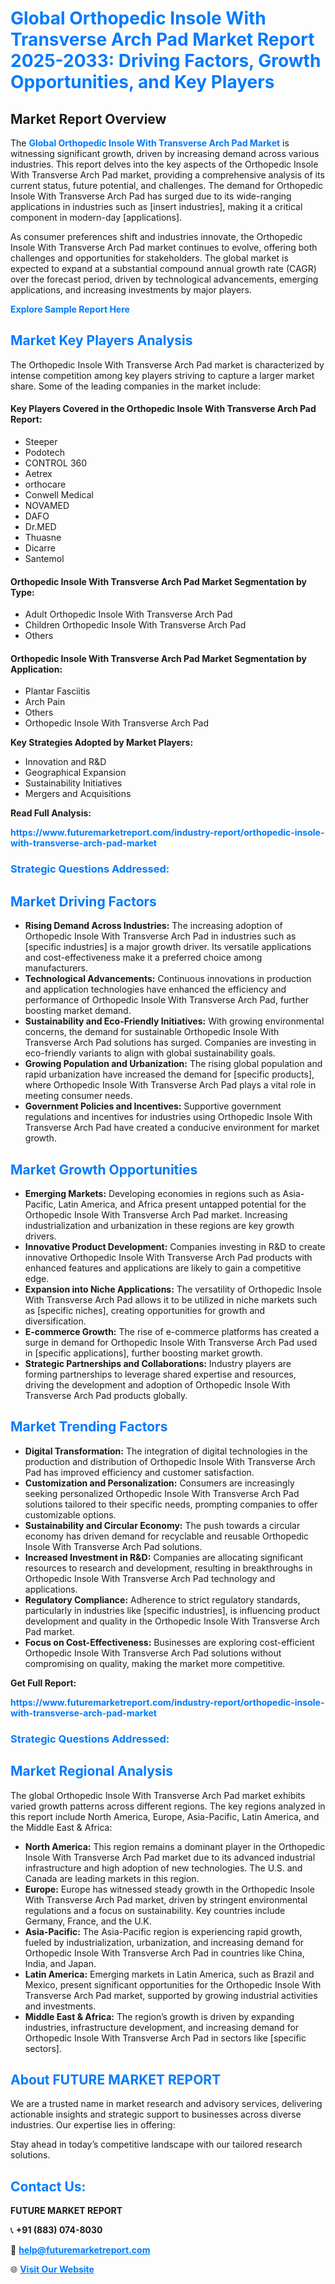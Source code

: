 <h1 style="color: #007BFF;">Global Orthopedic Insole With Transverse Arch Pad Market Report 2025-2033: Driving Factors, Growth Opportunities, and Key Players</h1>

<section id="overview">
<h2>Market Report Overview</h2>
<p>The <a href="https://www.futuremarketreport.com/industry-report/orthopedic-insole-with-transverse-arch-pad-market" style="color: #007BFF; text-decoration: none;"><strong>Global Orthopedic Insole With Transverse Arch Pad Market</strong></a> is witnessing significant growth, driven by increasing demand across various industries. This report delves into the key aspects of the Orthopedic Insole With Transverse Arch Pad market, providing a comprehensive analysis of its current status, future potential, and challenges. The demand for Orthopedic Insole With Transverse Arch Pad has surged due to its wide-ranging applications in industries such as [insert industries], making it a critical component in modern-day [applications].</p>
<p>As consumer preferences shift and industries innovate, the Orthopedic Insole With Transverse Arch Pad market continues to evolve, offering both challenges and opportunities for stakeholders. The global market is expected to expand at a substantial compound annual growth rate (CAGR) over the forecast period, driven by technological advancements, emerging applications, and increasing investments by major players.</p>
</section>

<section id="overview">
<p><a href="https://www.futuremarketreport.com/request-sample/reportId=124142" style="color: #007BFF; text-decoration: none;"><strong>Explore Sample Report Here</strong></a></p>
</section>

<section id="key-players">
<h2 style="color: #007BFF;">Market Key Players Analysis</h2>
<p>The Orthopedic Insole With Transverse Arch Pad market is characterized by intense competition among key players striving to capture a larger market share. Some of the leading companies in the market include:</p>
<h4>Key Players Covered in the Orthopedic Insole With Transverse Arch Pad Report:</h4>
<ul><li>Steeper</li><li>Podotech</li><li>CONTROL 360</li><li>Aetrex</li><li>orthocare</li><li>Conwell Medical</li><li>NOVAMED</li><li>DAFO</li><li>Dr.MED</li><li>Thuasne</li><li>Dicarre</li><li>Santemol</li></ul>
<h4>Orthopedic Insole With Transverse Arch Pad Market Segmentation by Type:</h4>
<ul><li>Adult Orthopedic Insole With Transverse Arch Pad</li><li>Children Orthopedic Insole With Transverse Arch Pad</li><li>Others</li></ul>

<h4>Orthopedic Insole With Transverse Arch Pad Market Segmentation by Application:</h4>
<ul><li>Plantar Fasciitis</li><li>Arch Pain</li><li>Others</li><li>Orthopedic Insole With Transverse Arch Pad</li></ul>
<p><strong>Key Strategies Adopted by Market Players:</strong></p>
<ul>
<li>Innovation and R&D</li>
<li>Geographical Expansion</li>
<li>Sustainability Initiatives</li>
<li>Mergers and Acquisitions</li>
</ul>
</section>

<section>
<p><strong>Read Full Analysis: </strong></p><a href="https://www.futuremarketreport.com/industry-report/orthopedic-insole-with-transverse-arch-pad-market" style="color: #007BFF; text-decoration: none;"><strong>https://www.futuremarketreport.com/industry-report/orthopedic-insole-with-transverse-arch-pad-market</strong></a>
<h3 style="color: #007BFF;">Strategic Questions Addressed:</h3>
</section>

<section id="driving-factors">
<h2 style="color: #007BFF;">Market Driving Factors</h2>
<ul>
<li><strong>Rising Demand Across Industries:</strong> The increasing adoption of Orthopedic Insole With Transverse Arch Pad in industries such as [specific industries] is a major growth driver. Its versatile applications and cost-effectiveness make it a preferred choice among manufacturers.</li>
<li><strong>Technological Advancements:</strong> Continuous innovations in production and application technologies have enhanced the efficiency and performance of Orthopedic Insole With Transverse Arch Pad, further boosting market demand.</li>
<li><strong>Sustainability and Eco-Friendly Initiatives:</strong> With growing environmental concerns, the demand for sustainable Orthopedic Insole With Transverse Arch Pad solutions has surged. Companies are investing in eco-friendly variants to align with global sustainability goals.</li>
<li><strong>Growing Population and Urbanization:</strong> The rising global population and rapid urbanization have increased the demand for [specific products], where Orthopedic Insole With Transverse Arch Pad plays a vital role in meeting consumer needs.</li>
<li><strong>Government Policies and Incentives:</strong> Supportive government regulations and incentives for industries using Orthopedic Insole With Transverse Arch Pad have created a conducive environment for market growth.</li>
</ul>
</section>

<section id="growth-opportunities">
<h2 style="color: #007BFF;">Market Growth Opportunities</h2>
<ul>
<li><strong>Emerging Markets:</strong> Developing economies in regions such as Asia-Pacific, Latin America, and Africa present untapped potential for the Orthopedic Insole With Transverse Arch Pad market. Increasing industrialization and urbanization in these regions are key growth drivers.</li>
<li><strong>Innovative Product Development:</strong> Companies investing in R&D to create innovative Orthopedic Insole With Transverse Arch Pad products with enhanced features and applications are likely to gain a competitive edge.</li>
<li><strong>Expansion into Niche Applications:</strong> The versatility of Orthopedic Insole With Transverse Arch Pad allows it to be utilized in niche markets such as [specific niches], creating opportunities for growth and diversification.</li>
<li><strong>E-commerce Growth:</strong> The rise of e-commerce platforms has created a surge in demand for Orthopedic Insole With Transverse Arch Pad used in [specific applications], further boosting market growth.</li>
<li><strong>Strategic Partnerships and Collaborations:</strong> Industry players are forming partnerships to leverage shared expertise and resources, driving the development and adoption of Orthopedic Insole With Transverse Arch Pad products globally.</li>
</ul>
</section>

<section id="trending-factors">
<h2 style="color: #007BFF;">Market Trending Factors</h2>
<ul>
<li><strong>Digital Transformation:</strong> The integration of digital technologies in the production and distribution of Orthopedic Insole With Transverse Arch Pad has improved efficiency and customer satisfaction.</li>
<li><strong>Customization and Personalization:</strong> Consumers are increasingly seeking personalized Orthopedic Insole With Transverse Arch Pad solutions tailored to their specific needs, prompting companies to offer customizable options.</li>
<li><strong>Sustainability and Circular Economy:</strong> The push towards a circular economy has driven demand for recyclable and reusable Orthopedic Insole With Transverse Arch Pad solutions.</li>
<li><strong>Increased Investment in R&D:</strong> Companies are allocating significant resources to research and development, resulting in breakthroughs in Orthopedic Insole With Transverse Arch Pad technology and applications.</li>
<li><strong>Regulatory Compliance:</strong> Adherence to strict regulatory standards, particularly in industries like [specific industries], is influencing product development and quality in the Orthopedic Insole With Transverse Arch Pad market.</li>
<li><strong>Focus on Cost-Effectiveness:</strong> Businesses are exploring cost-efficient Orthopedic Insole With Transverse Arch Pad solutions without compromising on quality, making the market more competitive.</li>
</ul>
</section>

<section>
<p><strong>Get Full Report: </strong></p><a href="https://www.futuremarketreport.com/industry-report/orthopedic-insole-with-transverse-arch-pad-market" style="color: #007BFF; text-decoration: none;"><strong>https://www.futuremarketreport.com/industry-report/orthopedic-insole-with-transverse-arch-pad-market</strong></a>
<h3 style="color: #007BFF;">Strategic Questions Addressed:</h3>
</section>


<section id="regional-analysis">
<h2 style="color: #007BFF;">Market Regional Analysis</h2>
<p>The global Orthopedic Insole With Transverse Arch Pad market exhibits varied growth patterns across different regions. The key regions analyzed in this report include North America, Europe, Asia-Pacific, Latin America, and the Middle East & Africa:</p>
<ul>
<li><strong>North America:</strong> This region remains a dominant player in the Orthopedic Insole With Transverse Arch Pad market due to its advanced industrial infrastructure and high adoption of new technologies. The U.S. and Canada are leading markets in this region.</li>
<li><strong>Europe:</strong> Europe has witnessed steady growth in the Orthopedic Insole With Transverse Arch Pad market, driven by stringent environmental regulations and a focus on sustainability. Key countries include Germany, France, and the U.K.</li>
<li><strong>Asia-Pacific:</strong> The Asia-Pacific region is experiencing rapid growth, fueled by industrialization, urbanization, and increasing demand for Orthopedic Insole With Transverse Arch Pad in countries like China, India, and Japan.</li>
<li><strong>Latin America:</strong> Emerging markets in Latin America, such as Brazil and Mexico, present significant opportunities for the Orthopedic Insole With Transverse Arch Pad market, supported by growing industrial activities and investments.</li>
<li><strong>Middle East & Africa:</strong> The region’s growth is driven by expanding industries, infrastructure development, and increasing demand for Orthopedic Insole With Transverse Arch Pad in sectors like [specific sectors].</li>
</ul>
</section>

<footer>
<h2 style="color: #007BFF;">About FUTURE MARKET REPORT</h2>
<p>We are a trusted name in market research and advisory services, delivering actionable insights and strategic support to businesses across diverse industries. Our expertise lies in offering:</p>

<p>Stay ahead in today’s competitive landscape with our tailored research solutions.</p>

<h2 style="color: #007BFF;">Contact Us:</h2>
<p><strong>FUTURE MARKET REPORT</strong></p>
<p>📞 <strong>+91 (883) 074-8030</strong></p>
<p>📧 <strong><a href="mailto:help@futuremarketreport.com" style="color: #007BFF;">help@futuremarketreport.com</a></strong></p>
<p>🌐 <strong><a href="https://www.futuremarketreport.com/" style="color: #007BFF;">Visit Our Website</a></strong></p>
</footer>